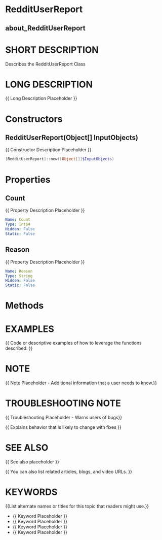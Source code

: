 # RedditUserReport
## about_RedditUserReport

# SHORT DESCRIPTION
Describes the RedditUserReport Class

# LONG DESCRIPTION
{{ Long Description Placeholder }}


# Constructors
## RedditUserReport(Object[] InputObjects)
{{ Constructor Description Placeholder }}

```powershell
[RedditUserReport]::new([Object[]]$InputObjects)
```


# Properties
## Count
{{ Property Description Placeholder }}

```yaml
Name: Count
Type: Int64
Hidden: False
Static: False
```

## Reason
{{ Property Description Placeholder }}

```yaml
Name: Reason
Type: String
Hidden: False
Static: False
```


# Methods

# EXAMPLES
{{ Code or descriptive examples of how to leverage the functions described. }}

# NOTE
{{ Note Placeholder - Additional information that a user needs to know.}}

# TROUBLESHOOTING NOTE
{{ Troubleshooting Placeholder - Warns users of bugs}}

{{ Explains behavior that is likely to change with fixes }}

# SEE ALSO
{{ See also placeholder }}

{{ You can also list related articles, blogs, and video URLs. }}

# KEYWORDS
{{List alternate names or titles for this topic that readers might use.}}

- {{ Keyword Placeholder }}
- {{ Keyword Placeholder }}
- {{ Keyword Placeholder }}
- {{ Keyword Placeholder }}    


